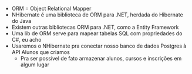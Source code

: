 * ORM = Object Relational Mapper
* NHibernate é uma biblioteca de ORM para .NET, herdada do Hibernate do Java
* Existem outras bibliotecas ORM para .NET, como a Entity Framework
* Uma lib de ORM serve para mapear tabelas SQL com propriedades do C#, eu acho
* Usaremos o NHibernate pra conectar nosso banco de dados Postgres à API Alunos que criamos
  * Pra ser possível de fato armazenar alunos, cursos e inscrições em algum lugar
